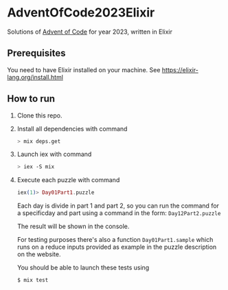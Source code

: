 # AdventOfCode2023Elixir

Solutions of [Advent of Code](https://adventofcode.com) for year 2023, written in Elixir

## Prerequisites

You need to have Elixir installed on your machine. See https://elixir-lang.org/install.html

## How to run

1. Clone this repo.

2. Install all dependencies with command
    ```sh
    > mix deps.get
    ```

3. Launch iex with command
    ```sh
    > iex -S mix
    ```

4. Execute each puzzle with command
    ```elixir
    iex(1)> Day01Part1.puzzle
    ```

    Each day is divide in part 1 and part 2, so you can run the command for a specificday and part  using a command in the form: `Day12Part2.puzzle`

    The result will be shown in the console.

    For testing purposes there's also a function `Day01Part1.sample` which runs on a reduce inputs
    provided as example in the puzzle description on the website.

    You should be able to launch these tests using 
    ```sh
    $ mix test
    ```
